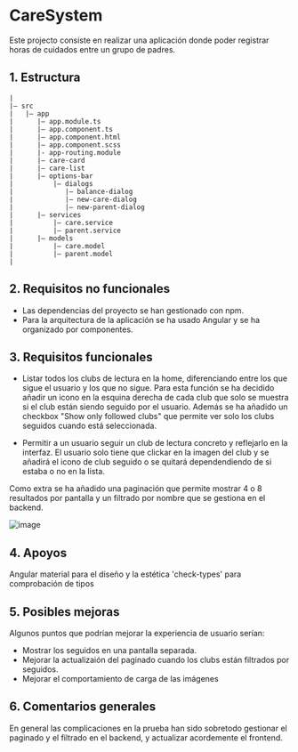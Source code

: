 # CareSystem
Este projecto consiste en realizar una aplicación donde poder registrar horas de cuidados entre un grupo de padres.

## 1. Estructura
```
|
|– src
|   |– app
|      |– app.module.ts
|      |– app.component.ts
|      |– app.component.html
|      |– app.component.scss
|      |- app-routing.module
|      |– care-card
|      |– care-list
|      |– options-bar
|          |– dialogs
|             |– balance-dialog
|             |– new-care-dialog
|             |– new-parent-dialog
|      |– services
|          |– care.service
|          |– parent.service
|      |– models
|          |– care.model
|          |– parent.model
|
```
## 2. Requisitos no funcionales
- Las dependencias del proyecto se han gestionado con npm.
- Para la arquitectura de la aplicación se ha usado Angular y se ha organizado por componentes.

## 3. Requisitos funcionales
- Listar todos los clubs de lectura en la home, diferenciando entre los que sigue el usuario y los que no sigue. Para esta función se ha decidido añadir un icono en la esquina derecha de cada club que solo se muestra si el club están siendo seguido por el usuario. Además se ha añadido un checkbox "Show only followed clubs" que permite ver solo los clubs seguidos cuando está seleccionada. 

- Permitir a un usuario seguir un club de lectura concreto y reflejarlo en la interfaz. El usuario solo tiene que clickar en la imagen del club y se añadirá el icono de club seguido o se quitará dependendiendo de si estaba o no en la lista.

Como extra se ha añadido una paginación que permite mostrar 4 o 8 resultados por pantalla y un filtrado por nombre que se gestiona en el backend.

![image](https://user-images.githubusercontent.com/51970487/200524778-f15ab829-6127-4d8a-9219-72aac820d2bb.png)

## 4. Apoyos
Angular material para el diseño y la estética
'check-types' para comprobación de tipos

## 5. Posibles mejoras
Algunos puntos que podrían mejorar la experiencia de usuario serían:
- Mostrar los seguidos en una pantalla separada.
- Mejorar la actualizaión del paginado cuando los clubs están filtrados por seguidos.
- Mejorar el comportamiento de carga de las imágenes

## 6. Comentarios generales
En general las complicaciones en la prueba han sido sobretodo gestionar el paginado y el filtrado en el backend, y actualizar acordemente el frontend.

